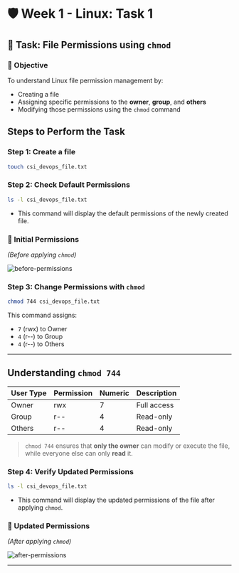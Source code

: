 # 🛡️ Week 1 - Linux: Task 1

## 📌 Task: File Permissions using `chmod`


### 🎯 Objective

To understand Linux file permission management by:

- Creating a file
- Assigning specific permissions to the **owner**, **group**, and **others**
- Modifying those permissions using the `chmod` command


## Steps to Perform the Task

### Step 1: Create a file

```bash
touch csi_devops_file.txt
```

### Step 2: Check Default Permissions

```bash
ls -l csi_devops_file.txt
```
- This command will display the default permissions of the newly created file.

### 📸 Initial Permissions

_(Before applying `chmod`)_

![before-permissions](screenshots/default.png)


### Step 3: Change Permissions with `chmod`

```bash
chmod 744 csi_devops_file.txt
```

This command assigns:
- `7` (rwx) to Owner
- `4` (r--) to Group
- `4` (r--) to Others

---

## Understanding `chmod 744`

| User Type | Permission | Numeric | Description              |
|-----------|------------|---------|--------------------------|
| Owner     | rwx        | 7       | Full access              |
| Group     | r--        | 4       | Read-only                |
| Others    | r--        | 4       | Read-only                |

> `chmod 744` ensures that **only the owner** can modify or execute the file, while everyone else can only **read** it.


### Step 4: Verify Updated Permissions

```bash
ls -l csi_devops_file.txt
```
- This command will display the updated permissions of the file after applying `chmod`.

### 📸 Updated Permissions

_(After applying `chmod`)_

![after-permissions](snapshots/afterchmod.png)

---